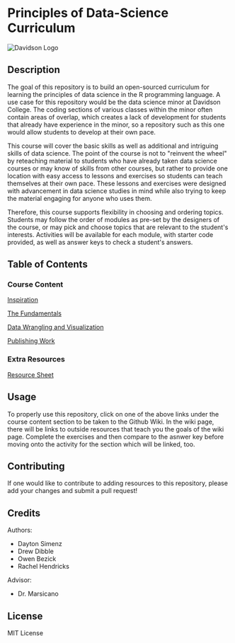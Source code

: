 # Principles of Data-Science Curriculum
![Davidson Logo](https://offices.davidson.edu/communications/marketing-toolbox/logos/black-ltr-red-bar-white-di/black-letters-red-bar-white-diamond_cmyk.png)
## Description
The goal of this repository is to build an open-sourced curriculum for learning the principles of data science in the R programming language. A use case for this repository would be the data science minor at Davidson College. The coding sections of various classes within the minor often contain areas of overlap, which creates a lack of development for students that already have experience in the minor, so a repository such as this one would allow students to develop at their own pace.  

This course will cover the basic skills as well as additional and intriguing skills of data science. The point of the course is not to "reinvent the wheel" by reteaching material to students who have already taken data science courses or may know of skills from other courses, but rather to provide one location with easy access to lessons and exercises so students can teach themselves at their own pace. These lessons and exercises were designed with advancement in data science studies in mind while also trying to keep the material engaging for anyone who uses them.

Therefore, this course supports flexibility in choosing and ordering topics. Students may follow the order of modules as pre-set by the designers of the course, or may pick and choose topics that are relevant to the student's interests. Activities will be available for each module, with starter code provided, as well as answer keys to check a student's answers.

## Table of Contents 
### Course Content
[Inspiration](https://github.com/owbezick/Principles-of-Data-Science-Curriculum/wiki/Module-0:-Inspiration)

[The Fundamentals](https://github.com/owbezick/Principles-of-Data-Science-Curriculum/wiki/The-Fundamentals)

[Data Wrangling and Visualization](https://github.com/owbezick/Principles-of-Data-Science-Curriculum/wiki/Module-2:-Data-Wrangling-and-Visualization)

[Publishing Work](https://github.com/owbezick/Principles-of-Data-Science-Curriculum/wiki/Publishing-Work)

### Extra Resources
[Resource Sheet](https://github.com/owbezick/Principles-of-Data-Science-Curriculum/wiki/Resources)

## Usage
To properly use this repository, click on one of the above links under the course content section to be taken to the Github Wiki. In the wiki page, there will be links to outside resources that teach you the goals of the wiki page. Complete the exercises and then compare to the asnwer key before moving onto the activity for the section which will be linked, too. 

## Contributing
If one would like to contribute to adding resources to this repository, please add your changes and submit a pull request!

## Credits
Authors:
* Dayton Simenz
* Drew Dibble
* Owen Bezick
* Rachel Hendricks

Advisor:
 * Dr. Marsicano
## License
MIT License
